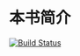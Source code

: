# 本书简介

[![Build Status](https://www.travis-ci.org/ZanderZhao/learn-computer-networks.svg?branch=master)](https://www.travis-ci.org/ZanderZhao/learn-computer-networks)



